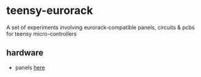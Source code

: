 # teensy-eurorack

A set of experiments involving eurorack-compatible panels, circuits &amp; pcbs for teensy micro-controllers

## hardware
 * panels [here](/hardware/panels "eurorack panels")
